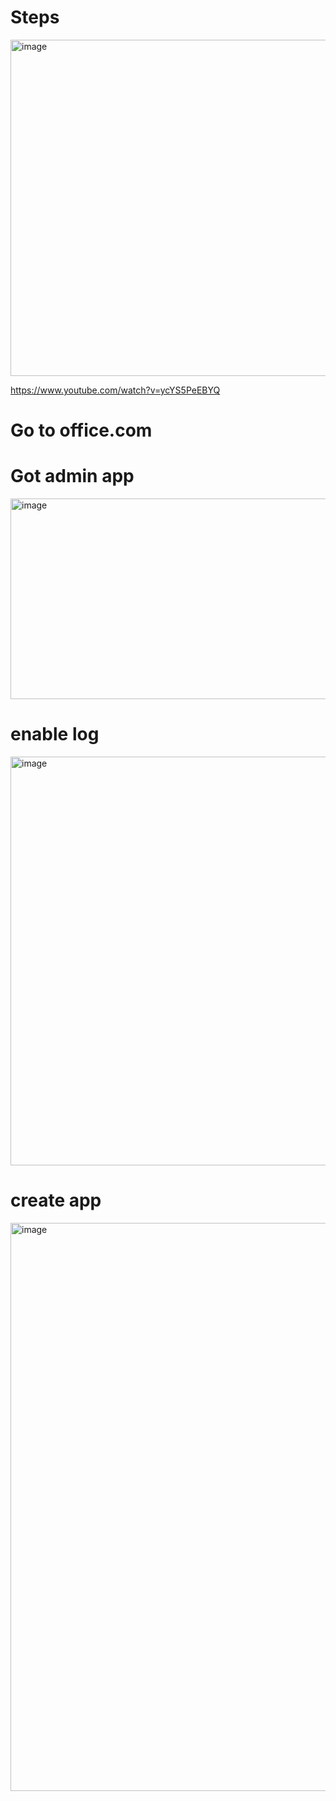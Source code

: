 
# Steps

<img width="869" height="538" alt="image" src="https://github.com/user-attachments/assets/4bfbe360-2036-4967-8aea-e475a8debc22" />

https://www.youtube.com/watch?v=ycYS5PeEBYQ

# Go to office.com


# Got admin app


<img width="862" height="321" alt="image" src="https://github.com/user-attachments/assets/1aee7807-610e-4607-a6bc-e3004f9055be" />


# enable log

<img width="1239" height="654" alt="image" src="https://github.com/user-attachments/assets/e12dac8d-ba35-462a-acba-59404c754309" />

# create app
<img width="1396" height="909" alt="image" src="https://github.com/user-attachments/assets/d0836cb6-ec0f-4cf5-a6dd-831904ac69f2" />







